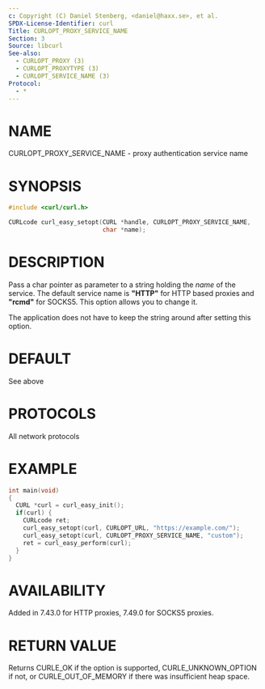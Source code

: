 ```yaml
---
c: Copyright (C) Daniel Stenberg, <daniel@haxx.se>, et al.
SPDX-License-Identifier: curl
Title: CURLOPT_PROXY_SERVICE_NAME
Section: 3
Source: libcurl
See-also:
  - CURLOPT_PROXY (3)
  - CURLOPT_PROXYTYPE (3)
  - CURLOPT_SERVICE_NAME (3)
Protocol:
  - *
---
```


# NAME

CURLOPT_PROXY_SERVICE_NAME - proxy authentication service name

# SYNOPSIS

~~~c
#include <curl/curl.h>

CURLcode curl_easy_setopt(CURL *handle, CURLOPT_PROXY_SERVICE_NAME,
                          char *name);
~~~

# DESCRIPTION

Pass a char pointer as parameter to a string holding the *name* of the
service. The default service name is **"HTTP"** for HTTP based proxies and
**"rcmd"** for SOCKS5. This option allows you to change it.

The application does not have to keep the string around after setting this
option.

# DEFAULT

See above

# PROTOCOLS

All network protocols

# EXAMPLE

~~~c
int main(void)
{
  CURL *curl = curl_easy_init();
  if(curl) {
    CURLcode ret;
    curl_easy_setopt(curl, CURLOPT_URL, "https://example.com/");
    curl_easy_setopt(curl, CURLOPT_PROXY_SERVICE_NAME, "custom");
    ret = curl_easy_perform(curl);
  }
}
~~~

# AVAILABILITY

Added in 7.43.0 for HTTP proxies, 7.49.0 for SOCKS5 proxies.

# RETURN VALUE

Returns CURLE_OK if the option is supported, CURLE_UNKNOWN_OPTION if not, or
CURLE_OUT_OF_MEMORY if there was insufficient heap space.
